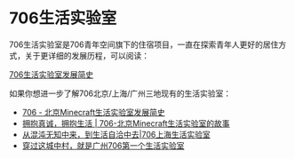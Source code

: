 # 706生活实验室

706生活实验室是706青年空间旗下的住宿项目，一直在探索青年人更好的居住方式，关于更详细的发展历程，可以阅读：

[706生活实验室发展简史](https://mp.weixin.qq.com/s/4S3q8A7kjNBP-G9eyG8brw)

如果你想进一步了解706北京/上海/广州三地现有的生活实验室：

- [706 - 北京Minecraft生活实验室发展简史](https://mp.weixin.qq.com/s/D5nQnx2AcgVYMb-hZ56ndg)
- [拥抱真诚，拥抱生活 | 706-北京Minecraft生活实验室的故事](https://mp.weixin.qq.com/s/39vmuawPN0OvPGxTahL2Yw)
- [从混沌无知中来，到生活自洽中去|706上海生活实验室](https://mp.weixin.qq.com/s/NZDmtgrH2LkHQYL5wdTdpQ)
- [穿过这城中村，就是广州706第一个生活实验室](https://mp.weixin.qq.com/s/VLUcZbXdV-jSCrV2_YL4fg)